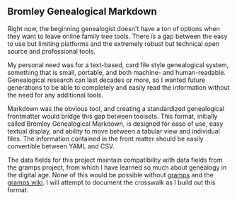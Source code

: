 ## Bromley Genealogical Markdown

Right now, the beginning genealogist doesn't have a ton of options when they want to leave online family tree tools. There is a gap between the easy to use but limiting platforms and the extremely robust but technical open source and professional tools.

My personal need was for a text-based, card file style genealogical system, something that is small, portable, and both machine- and human-readable. Genealogical research can last decades or more, so I wanted future generations to be able to completely and easily read the information without the need for any additional tools.

Markdown was the obvious tool, and creating a standardized genealogical frontmatter would bridge this gap between toolsets. This format, initially called Bromley Genealogical Markdown, is designed for ease of use, easy textual display, and ability to move between a tabular view and individual files. The information contained in the front matter should be easily convertible between YAML and CSV.

The data fields for this project maintain compatibility with data fields from the gramps project, from which I have learned so much about genealogy in the digital age. None of this would be possible without [gramps](https://gramps-project.org) and the [gramps wiki](https://gramps-project.org/wiki/index.php/Main_page). I will attempt to document the crosswalk as I build out this format.
